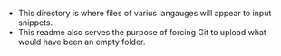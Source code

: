 * This directory is where files of varius langauges will appear to input snippets.
* This readme also serves the purpose of forcing Git to upload what would have been an empty folder.